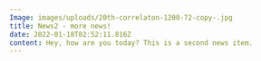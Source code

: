 ```yaml
---
Image: images/uploads/20th-correlaton-1200-72-copy-.jpg
title: News2 - more news!
date: 2022-01-18T02:52:11.816Z
content: Hey, how are you today? This is a second news item.
---
```

